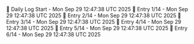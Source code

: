 📅 Daily Log Start - Mon Sep 29 12:47:38 UTC 2025
📌 Entry 1/14 - Mon Sep 29 12:47:38 UTC 2025
📌 Entry 2/14 - Mon Sep 29 12:47:38 UTC 2025
📌 Entry 3/14 - Mon Sep 29 12:47:38 UTC 2025
📌 Entry 4/14 - Mon Sep 29 12:47:38 UTC 2025
📌 Entry 5/14 - Mon Sep 29 12:47:38 UTC 2025
📌 Entry 6/14 - Mon Sep 29 12:47:38 UTC 2025
